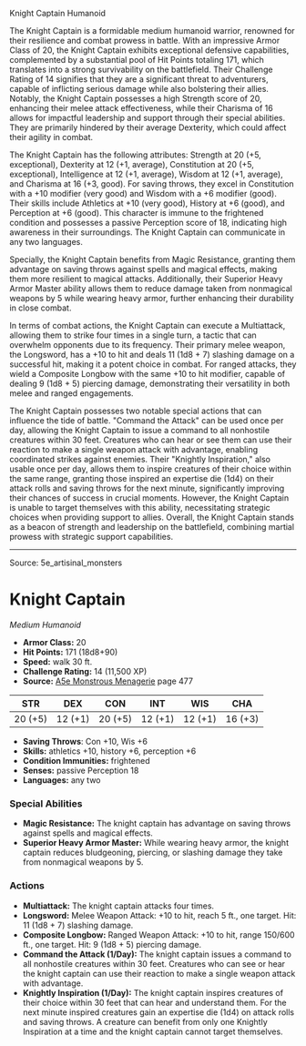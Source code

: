 <MonsterName/>Knight Captain</MonsterName>
<CreatureType/>Humanoid</CreatureType>

<summary>The Knight Captain is a formidable medium humanoid warrior, renowned for their resilience and combat prowess in battle. With an impressive Armor Class of 20, the Knight Captain exhibits exceptional defensive capabilities, complemented by a substantial pool of Hit Points totaling 171, which translates into a strong survivability on the battlefield. Their Challenge Rating of 14 signifies that they are a significant threat to adventurers, capable of inflicting serious damage while also bolstering their allies. Notably, the Knight Captain possesses a high Strength score of 20, enhancing their melee attack effectiveness, while their Charisma of 16 allows for impactful leadership and support through their special abilities. They are primarily hindered by their average Dexterity, which could affect their agility in combat.</summary>

<detail>

The Knight Captain has the following attributes: Strength at 20 (+5, exceptional), Dexterity at 12 (+1, average), Constitution at 20 (+5, exceptional), Intelligence at 12 (+1, average), Wisdom at 12 (+1, average), and Charisma at 16 (+3, good). For saving throws, they excel in Constitution with a +10 modifier (very good) and Wisdom with a +6 modifier (good). Their skills include Athletics at +10 (very good), History at +6 (good), and Perception at +6 (good). This character is immune to the frightened condition and possesses a passive Perception score of 18, indicating high awareness in their surroundings. The Knight Captain can communicate in any two languages.

Specially, the Knight Captain benefits from Magic Resistance, granting them advantage on saving throws against spells and magical effects, making them more resilient to magical attacks. Additionally, their Superior Heavy Armor Master ability allows them to reduce damage taken from nonmagical weapons by 5 while wearing heavy armor, further enhancing their durability in close combat.

In terms of combat actions, the Knight Captain can execute a Multiattack, allowing them to strike four times in a single turn, a tactic that can overwhelm opponents due to its frequency. Their primary melee weapon, the Longsword, has a +10 to hit and deals 11 (1d8 + 7) slashing damage on a successful hit, making it a potent choice in combat. For ranged attacks, they wield a Composite Longbow with the same +10 to hit modifier, capable of dealing 9 (1d8 + 5) piercing damage, demonstrating their versatility in both melee and ranged engagements.

The Knight Captain possesses two notable special actions that can influence the tide of battle. "Command the Attack" can be used once per day, allowing the Knight Captain to issue a command to all nonhostile creatures within 30 feet. Creatures who can hear or see them can use their reaction to make a single weapon attack with advantage, enabling coordinated strikes against enemies. Their "Knightly Inspiration," also usable once per day, allows them to inspire creatures of their choice within the same range, granting those inspired an expertise die (1d4) on their attack rolls and saving throws for the next minute, significantly improving their chances of success in crucial moments. However, the Knight Captain is unable to target themselves with this ability, necessitating strategic choices when providing support to allies. Overall, the Knight Captain stands as a beacon of strength and leadership on the battlefield, combining martial prowess with strategic support capabilities.</detail>



---

Source: 5e_artisinal_monsters

# Knight Captain

*Medium* *Humanoid*

- **Armor Class:** 20
- **Hit Points:** 171 (18d8+90)
- **Speed:** walk 30 ft.
- **Challenge Rating:** 14 (11,500 XP)
- **Source:** [A5e Monstrous Menagerie](https://enpublishingrpg.com/products/level-up-monstrous-menagerie-a5e) page 477

| STR | DEX | CON | INT | WIS | CHA |
| --- | --- | --- | --- | --- | --- |
| 20 (+5) | 12 (+1) | 20 (+5) | 12 (+1) | 12 (+1) | 16 (+3) |

- **Saving Throws**: Con +10, Wis +6
- **Skills:** athletics +10, history +6, perception +6
- **Condition Immunities:** frightened
- **Senses:** passive Perception 18
- **Languages:** any two

### Special Abilities

- **Magic Resistance:** The knight captain has advantage on saving throws against spells and magical effects.
- **Superior Heavy Armor Master:** While wearing heavy armor, the knight captain reduces bludgeoning, piercing, or slashing damage they take from nonmagical weapons by 5.

### Actions

- **Multiattack:** The knight captain attacks four times.
- **Longsword:** Melee Weapon Attack: +10 to hit, reach 5 ft., one target. Hit: 11 (1d8 + 7) slashing damage.
- **Composite Longbow:** Ranged Weapon Attack: +10 to hit, range 150/600 ft., one target. Hit: 9 (1d8 + 5) piercing damage.
- **Command the Attack (1/Day):** The knight captain issues a command to all nonhostile creatures within 30 feet. Creatures who can see or hear the knight captain can use their reaction to make a single weapon attack with advantage.
- **Knightly Inspiration (1/Day):** The knight captain inspires creatures of their choice within 30 feet that can hear and understand them. For the next minute  inspired creatures gain an expertise die (1d4) on attack rolls and saving throws. A creature can benefit from only one Knightly Inspiration at a time  and the knight captain cannot target themselves.




